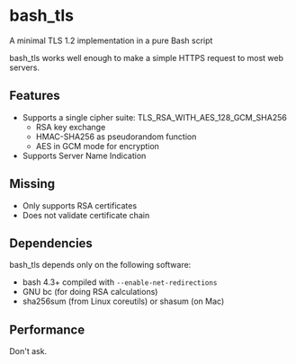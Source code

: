 # bash_tls
A minimal TLS 1.2 implementation in a pure Bash script

bash_tls works well enough to make a simple HTTPS request to most web servers.

## Features
* Supports a single cipher suite: TLS_RSA_WITH_AES_128_GCM_SHA256
  * RSA key exchange
  * HMAC-SHA256 as pseudorandom function
  * AES in GCM mode for encryption
* Supports Server Name Indication

## Missing
* Only supports RSA certificates
* Does not validate certificate chain

## Dependencies
bash_tls depends only on the following software:
* bash 4.3+ compiled with `--enable-net-redirections`
* GNU bc (for doing RSA calculations)
* sha256sum (from Linux coreutils) or shasum (on Mac)

## Performance
Don't ask.
